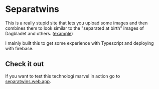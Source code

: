 # Separatwins
This is a really stupid site that lets you upload some images and then combines them to look similar to the
"separated at birth" images of Dagbladet and others. ([example](https://www.dagbladet.no/kultur/skilt-ved-fodselen/60164334))

I mainly built this to get some experience with Typescript and deploying with firebase.

## Check it out
If you want to test this technologi marvel in action go to [separatwins.web.app](https://separatwins.web.app).